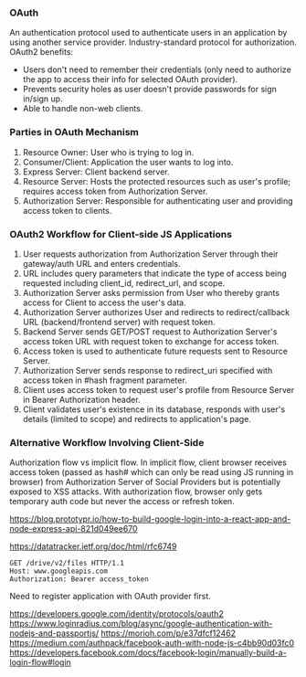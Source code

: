 ### OAuth
An authentication protocol used to authenticate users in an application by using another service provider. Industry-standard protocol for authorization. OAuth2 benefits:
- Users don't need to remember their credentials (only need to authorize the app to access their info for selected OAuth provider).
- Prevents security holes as user doesn't provide passwords for sign in/sign up.
- Able to handle non-web clients.

### Parties in OAuth Mechanism
1) Resource Owner: User who is trying to log in.
2) Consumer/Client: Application the user wants to log into.
3) Express Server: Client backend server.
4) Resource Server: Hosts the protected resources such as user's profile; requires access token from Authorization Server.
5) Authorization Server: Responsible for authenticating user and providing access token to clients.

### OAuth2 Workflow for Client-side JS Applications
1) User requests authorization from Authorization Server through their gateway/auth URL and enters credentials.
2) URL includes query parameters that indicate the type of access being requested including client_id, redirect_url, and scope. 
3) Authorization Server asks permission from User who thereby grants access for Client to access the user's data. 
4) Authorization Server authorizes User and redirects to redirect/callback URL (backend/frontend server) with request token.
5) Backend Server sends GET/POST request to Authorization Server's access token URL with request token to exchange for access token.
7) Access token is used to authenticate future requests sent to Resource Server.
8) Authorization Server sends response to redirect_uri specified with access token in #hash fragment parameter.
9) Client uses access token to request user's profile from Resource Server in Bearer Authorization header.
10) Client validates user's existence in its database, responds with user's details (limited to scope) and redirects to application's page.

### Alternative Workflow Involving Client-Side
Authorization flow vs implicit flow. In implicit flow, client browser receives access token (passed as hash# which can only be read using JS running in browser) from Authorization Server of Social Providers but is potentially exposed to XSS attacks. With authorization flow, browser only gets temporary auth code but never the access or refresh token.

https://blog.prototypr.io/how-to-build-google-login-into-a-react-app-and-node-express-api-821d049ee670

https://datatracker.ietf.org/doc/html/rfc6749
```
GET /drive/v2/files HTTP/1.1
Host: www.googleapis.com
Authorization: Bearer access_token
```

Need to register application with OAuth provider first. 

https://developers.google.com/identity/protocols/oauth2
https://www.loginradius.com/blog/async/google-authentication-with-nodejs-and-passportjs/
https://morioh.com/p/e37dfcf12462  
https://medium.com/authpack/facebook-auth-with-node-js-c4bb90d03fc0  
https://developers.facebook.com/docs/facebook-login/manually-build-a-login-flow#login  
